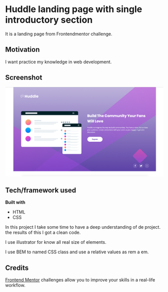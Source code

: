 # Huddle landing page with single introductory section

It is a landing page from Frontendmentor challenge.

## Motivation

I want practice my knowledge in web development.

## Screenshot

![screenshot](./images/real-image.png)  

## Tech/framework used

<b>Built with</b>

- HTML
- CSS

In this project I take some time to have a deep understanding of de project. the results of this I got a clean code. 

I use illustrator for know all real size of elements.

I use BEM to named CSS class and use a relative values as rem a em. 


## Credits  

[Frontend Mentor](https://www.frontendmentor.io) challenges allow you to improve your skills in a real-life workflow. 